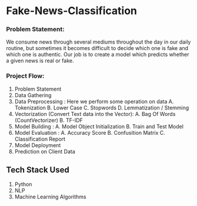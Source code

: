 # Fake-News-Classification

### Problem Statement: 
We consume news through several mediums throughout the day in our daily routine, but sometimes it becomes difficult to decide which one is fake and which one is authentic. Our job is to create a model which predicts whether a given news is real or fake.

### Project Flow:
1. Problem Statement
2. Data Gathering
3. Data Preprocessing : Here we perform some operation on data
    A. Tokenization
    B. Lower Case
    C. Stopwords 
    D. Lemmatization / Stemming
4. Vectorization (Convert Text data into the Vector):
    A. Bag Of Words (CountVectorizer)
    B. TF-IDF
5. Model Building :
    A. Model Object Initialization
    B. Train and Test Model
6. Model Evaluation :
    A. Accuracy Score
    B. Confusition Matrix
    C. Classification Report
7. Model Deployment
8. Prediction on Client Data

## Tech Stack Used
1. Python
2. NLP
3. Machine Learning Algorithms

